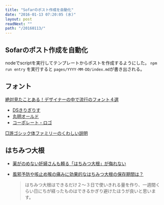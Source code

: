 ```yaml
---
title: "Sofarのポスト作成を自動化"
date: "2016-01-13 07:20:05 (水)"
layout: post
readNext: ""
path: "/20160113/"
---
```


## Sofarのポスト作成を自動化

nodeでscriptを実行してテンプレートからポストを作成するようにした。
`npm run entry` を実行すると `pages/YYYY-MM-DD/index.md`が書き出される。


## フォント

[絶対見たことある！デザイナーの中で流行のフォント４選](http://bacon.hatenablog.com/entry/2016/01/12/211956)

- [DSきりぎりす](http://designpocket.jp/dl_font_category/detail.aspx?bid=8777)
- [丸明オールド](http://www.moji-sekkei.jp/mol.html)
- [コーポレート・ロゴ](http://logotype.jp/corporate-logo-font-dl.html)

[□游ゴシック体ファミリーのくわしい説明](http://www.jiyu-kobo.co.jp/ytl/ygf_more.html)


## はちみつ大根

- [薬がのめない妊婦さんも頼る「はちみつ大根」が侮れない](http://matome.naver.jp/odai/2138242087444205001)

- [風邪予防や咳止め喉の痛みに効果的なはちみつ大根の保存期間は？](http://hybridus.info/hatimitudaikon-164.html)
  > はちみつ大根はできるだけ２～３日で使いきれる量を作り、一週間くらい日にちが経ったものはできるかぎり避けたほうが良いと思います。
